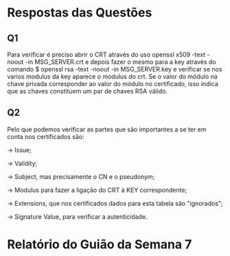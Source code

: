 # Respostas das Questões
## Q1

Para verificar é preciso abrir o CRT através do uso openssl x509 -text -noout -in MSG_SERVER.crt e depois fazer o mesmo para a key através do comando $ openssl rsa -text -noout -in MSG_SERVER.key e verificar se nos varios modulus da key aparece o modulus do crt.
Se o valor do módulo na chave privada corresponder ao valor do módulo no certificado, isso indica que as chaves constituem um par de chaves RSA válido.

## Q2

Pelo que podemos verificar as partes que são importantes a se ter em conta nos certificados são:

 -> Issue;
 
 -> Validity;
 
 -> Subject, mas precisamente o CN e o pseudonym;
 
 -> Modulus para fazer a ligação do CRT à KEY correspondente;
 
 -> Extensions, que nos certificados dados para esta tabela são "ignorados";
 
 -> Signature Value, para verificar a autenticidade.
 

# Relatório do Guião da Semana 7
